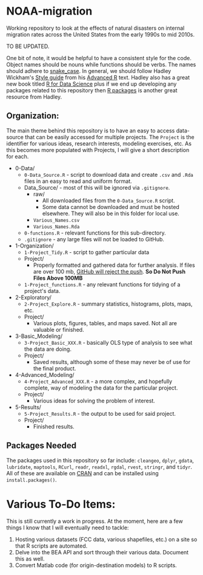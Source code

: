 # NOAA-migration
Working repository to look at the effects of natural disasters on internal migration rates across the United States from the early 1990s to mid 2010s.

TO BE UPDATED.

One bit of note, it would be helpful to have a consistent style for the code. Object names should be nouns while functions should be verbs. The names should adhere to [snake_case](https://en.wikipedia.org/wiki/Snake_case). In general, we should follow Hadley Wickham's [Style guide](http://adv-r.had.co.nz/Style.html) from his [Advanced R](http://adv-r.had.co.nz/) text. Hadley also has a great new book titled [R for Data Science](http://r4ds.had.co.nz/) plus if we end up developing any packages related to this repository then [R packages](http://r-pkgs.had.co.nz/) is another great resource from Hadley.

## Organization:

The main theme behind this repository is to have an easy to access data-source that can be easily accessed for multiple projects. The `Project` is the identifier for various ideas, research interests, modeling exercises, etc. As this becomes more populated with Projects, I will give a short description for each.

* 0-Data/
    * `0-Data_Source.R` - script to download data and create `.csv` and `.Rda` files in an easy to read and uniform format.
    * Data_Source/ - most of this will be ignored via `.gitignore`.
        * raw/
            * All downloaded files from the `0-Data_Source.R` script.
            * Some data cannot be downloaded and must be hosted elsewhere. They will also be in this folder for local use.
        * `Various_Names.csv`
        * `Various_Names.Rda`
    * `0-functions.R` - relevant functions for this sub-directory.
    * `.gitignore` - any large files will not be loaded to GitHub.
* 1-Organization/
    * `1-Project_Tidy.R` - script to gather particular data
    * Project/
        * Properly formatted and gathered data for further analysis. If files are over 100 mb, [GitHub will reject the push](http://stackoverflow.com/questions/17382375/github-file-size-limit-changed-6-18-13-cant-push-now). __So Do Not Push Files Above 100MB__
    * `1-Project_functions.R` - any relevant functions for tidying of a project's data.
* 2-Exploratory/
    * `2-Project_Explore.R` - summary statistics, histograms, plots, maps, etc.
    * Project/
        * Various plots, figures, tables, and maps saved. Not all are valuable or finished.
* 3-Basic_Modeling/
    * `3-Project_Basic_XXX.R` - basically OLS type of analysis to see what the data are doing.
    * Project/
        * Saved results, although some of these may never be of use for the final product.
* 4-Advanced_Modeling/
    * `4-Project_Advanced_XXX.R` - a more complex, and hopefully complete, way of modeling the data for the particular project.
    * Project/
        * Various ideas for solving the problem of interest.
* 5-Results/
    * `5-Project_Results.R` - the output to be used for said project.
    * Project/
        * Finished results.

## Packages Needed
The packages used in this repository so far include: `cleangeo`, `dplyr`, `gdata`, `lubridate`, `maptools`, `RCurl`, `readr`, `readxl`, `rgdal`, `rvest`, `stringr`, and `tidyr`. All of these are available on [CRAN](https://cran.r-project.org/) and can be installed using `install.packages()`.

# Various To-Do Items:

This is still currently a work in progress. At the moment, here are a few things I know that I will eventually need to tackle:

1. Hosting various datasets (FCC data, various shapefiles, etc.) on a site so that R scripts are automated.
2. Delve into the BEA API and sort through their various data. Document this as well.
3. Convert Matlab code (for origin-destination models) to R scripts.
